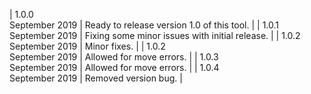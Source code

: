 | 1.0.0<br>September 2019 | Ready to release version 1.0 of this tool. |
| 1.0.1<br>September 2019 | Fixing some minor issues with initial release. |
| 1.0.2<br>September 2019 | Minor fixes. |
| 1.0.2<br>September 2019 | Allowed for move errors. |
| 1.0.3<br>September 2019 | Allowed for move errors. |
| 1.0.4<br>September 2019 | Removed version bug. |

